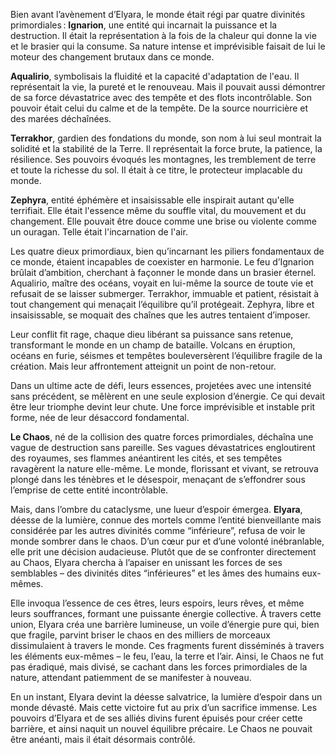 Bien avant l’avènement d’Elyara, le monde était régi par quatre divinités primordiales : 
 **Ignarion**, une entité qui incarnait la puissance et la destruction. Il était la représentation à la fois de la chaleur qui donne la vie et le brasier qui la consume. Sa nature intense et imprévisible faisait de lui le moteur des changement brutaux dans ce monde.

 **Aqualirio**, symbolisais la fluidité et la capacité d'adaptation de l'eau. Il représentait la vie, la pureté et le renouveau. Mais il pouvait aussi démontrer de sa force dévastatrice avec des tempête et des flots incontrôlable. Son pouvoir était celui du calme et de la tempête. De la source nourricière et des marées déchaînées.

 **Terrakhor**, gardien des fondations du monde, son nom à lui seul montrait la solidité et la stabilité de la Terre. Il représentait la force brute, la patience, la résilience. Ses pouvoirs évoqués les montagnes, les tremblement de terre et toute la richesse du sol. Il était à ce titre, le protecteur implacable du monde.

 **Zephyra**, entité éphémère et insaisissable elle inspirait autant qu'elle terrifiait. Elle était l'essence même du souffle vital, du mouvement et du changement. Elle pouvait être douce comme une brise ou violente comme un ouragan. Telle était l'incarnation de l'air.
 
Les quatre dieux primordiaux, bien qu’incarnant les piliers fondamentaux de ce monde, étaient incapables de coexister en harmonie. Le feu d’Ignarion brûlait d’ambition, cherchant à façonner le monde dans un brasier éternel. Aqualirio, maître des océans, voyait en lui-même la source de toute vie et refusait de se laisser submerger. Terrakhor, immuable et patient, résistait à tout changement qui menaçait l’équilibre qu’il protégeait. Zephyra, libre et insaisissable, se moquait des chaînes que les autres tentaient d’imposer.

Leur conflit fit rage, chaque dieu libérant sa puissance sans retenue, transformant le monde en un champ de bataille. Volcans en éruption, océans en furie, séismes et tempêtes bouleversèrent l’équilibre fragile de la création. Mais leur affrontement atteignit un point de non-retour.

Dans un ultime acte de défi, leurs essences, projetées avec une intensité sans précédent, se mêlèrent en une seule explosion d’énergie. Ce qui devait être leur triomphe devint leur chute. Une force imprévisible et instable prit forme, née de leur désaccord fondamental.

**Le Chaos**, né de la collision des quatre forces primordiales, déchaîna une vague de destruction sans pareille. Ses vagues dévastatrices engloutirent des royaumes, ses flammes anéantirent les cités, et ses tempêtes ravagèrent la nature elle-même. Le monde, florissant et vivant, se retrouva plongé dans les ténèbres et le désespoir, menaçant de s’effondrer sous l’emprise de cette entité incontrôlable.

Mais, dans l’ombre du cataclysme, une lueur d’espoir émergea. **Elyara**, déesse de la lumière, connue des mortels comme l’entité bienveillante mais considérée par les autres divinités comme “inférieure”, refusa de voir le monde sombrer dans le chaos. D’un cœur pur et d’une volonté inébranlable, elle prit une décision audacieuse. Plutôt que de se confronter directement au Chaos, Elyara chercha à l’apaiser en unissant les forces de ses semblables – des divinités dites “inférieures” et les âmes des humains eux-mêmes.

Elle invoqua l’essence de ces êtres, leurs espoirs, leurs rêves, et même leurs souffrances, formant une puissante énergie collective. À travers cette union, Elyara créa une barrière lumineuse, un voile d’énergie pure qui, bien que fragile, parvint briser le chaos en des milliers de morceaux dissimulaient à travers le monde. Ces fragments furent disséminés à travers les éléments eux-mêmes – le feu, l’eau, la terre et l’air. Ainsi, le Chaos ne fut pas éradiqué, mais divisé, se cachant dans les forces primordiales de la nature, attendant patiemment de se manifester à nouveau.

En un instant, Elyara devint la déesse salvatrice, la lumière d’espoir dans un monde dévasté. Mais cette victoire fut au prix d’un sacrifice immense. Les pouvoirs d’Elyara et de ses alliés divins furent épuisés pour créer cette barrière, et ainsi naquit un nouvel équilibre précaire. Le Chaos ne pouvait être anéanti, mais il était désormais contrôlé.